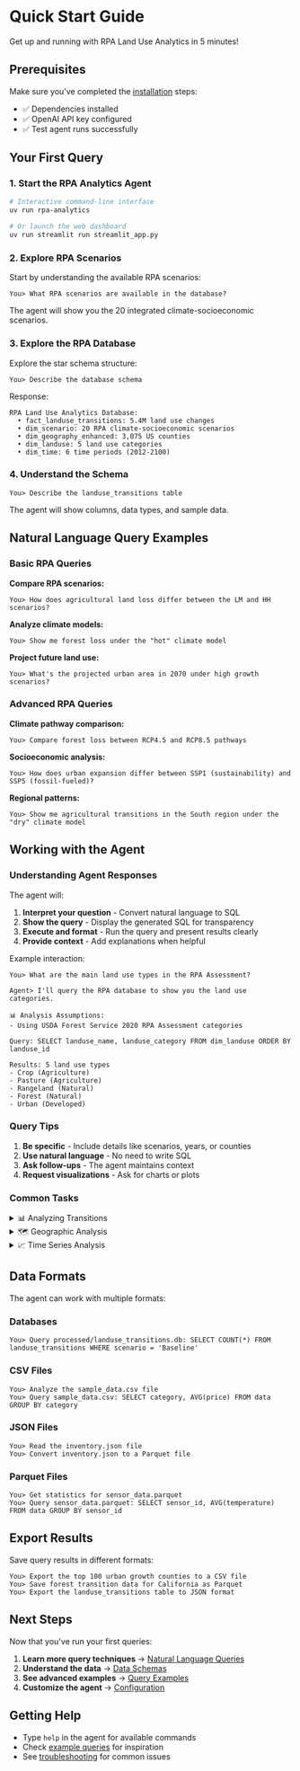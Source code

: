 # Quick Start Guide

Get up and running with RPA Land Use Analytics in 5 minutes!

## Prerequisites

Make sure you've completed the [installation](installation.md) steps:

- ✅ Dependencies installed
- ✅ OpenAI API key configured
- ✅ Test agent runs successfully

## Your First Query

### 1. Start the RPA Analytics Agent

```bash
# Interactive command-line interface
uv run rpa-analytics

# Or launch the web dashboard
uv run streamlit run streamlit_app.py
```

### 2. Explore RPA Scenarios

Start by understanding the available RPA scenarios:

```
You> What RPA scenarios are available in the database?
```

The agent will show you the 20 integrated climate-socioeconomic scenarios.

### 3. Explore the RPA Database

Explore the star schema structure:

```
You> Describe the database schema
```

Response:
```
RPA Land Use Analytics Database:
  • fact_landuse_transitions: 5.4M land use changes
  • dim_scenario: 20 RPA climate-socioeconomic scenarios
  • dim_geography_enhanced: 3,075 US counties
  • dim_landuse: 5 land use categories
  • dim_time: 6 time periods (2012-2100)
```

### 4. Understand the Schema

```
You> Describe the landuse_transitions table
```

The agent will show columns, data types, and sample data.

## Natural Language Query Examples

### Basic RPA Queries

**Compare RPA scenarios:**
```
You> How does agricultural land loss differ between the LM and HH scenarios?
```

**Analyze climate models:**
```
You> Show me forest loss under the "hot" climate model
```

**Project future land use:**
```
You> What's the projected urban area in 2070 under high growth scenarios?
```

### Advanced RPA Queries

**Climate pathway comparison:**
```
You> Compare forest loss between RCP4.5 and RCP8.5 pathways
```

**Socioeconomic analysis:**
```
You> How does urban expansion differ between SSP1 (sustainability) and SSP5 (fossil-fueled)?
```

**Regional patterns:**
```
You> Show me agricultural transitions in the South region under the "dry" climate model
```

## Working with the Agent

### Understanding Agent Responses

The agent will:

1. **Interpret your question** - Convert natural language to SQL
2. **Show the query** - Display the generated SQL for transparency
3. **Execute and format** - Run the query and present results clearly
4. **Provide context** - Add explanations when helpful

Example interaction:

```
You> What are the main land use types in the RPA Assessment?

Agent> I'll query the RPA database to show you the land use categories.

📊 Analysis Assumptions:
- Using USDA Forest Service 2020 RPA Assessment categories

Query: SELECT landuse_name, landuse_category FROM dim_landuse ORDER BY landuse_id

Results: 5 land use types
- Crop (Agriculture)
- Pasture (Agriculture)
- Rangeland (Natural)
- Forest (Natural)
- Urban (Developed)
```

### Query Tips

1. **Be specific** - Include details like scenarios, years, or counties
2. **Use natural language** - No need to write SQL
3. **Ask follow-ups** - The agent maintains context
4. **Request visualizations** - Ask for charts or plots

### Common Tasks

<details>
<summary>📊 Analyzing Transitions</summary>

```
# See all transitions from forest
You> Show all land use types that forest converts to

# Focus on specific transitions
You> How much pasture converts to crop in the High Crop Demand scenario?

# Exclude same-to-same
You> Show me only the changes, not areas that stayed the same
```
</details>

<details>
<summary>🗺️ Geographic Analysis</summary>

```
# County-specific queries
You> What are the land use changes in Los Angeles County (FIPS 06037)?

# Regional patterns
You> Which counties in California have the most urban growth?

# Top counties
You> List the top 20 counties by total agricultural land
```
</details>

<details>
<summary>📈 Time Series Analysis</summary>

```
# Trends over time
You> Show me how forest area changes from 2020 to 2100

# Specific periods
You> What happens between 2040 and 2050 in terms of urban expansion?

# Rate of change
You> Which decade has the fastest cropland growth?
```
</details>

## Data Formats

The agent can work with multiple formats:

### Databases
```
You> Query processed/landuse_transitions.db: SELECT COUNT(*) FROM landuse_transitions WHERE scenario = 'Baseline'
```

### CSV Files
```
You> Analyze the sample_data.csv file
You> Query sample_data.csv: SELECT category, AVG(price) FROM data GROUP BY category
```

### JSON Files
```
You> Read the inventory.json file
You> Convert inventory.json to a Parquet file
```

### Parquet Files
```
You> Get statistics for sensor_data.parquet
You> Query sensor_data.parquet: SELECT sensor_id, AVG(temperature) FROM data GROUP BY sensor_id
```

## Export Results

Save query results in different formats:

```
You> Export the top 100 urban growth counties to a CSV file
You> Save forest transition data for California as Parquet
You> Export the landuse_transitions table to JSON format
```

## Next Steps

Now that you've run your first queries:

1. **Learn more query techniques** → [Natural Language Queries](../queries/overview.md)
2. **Understand the data** → [Data Schemas](../data/schema.md)
3. **See advanced examples** → [Query Examples](../queries/examples.md)
4. **Customize the agent** → [Configuration](configuration.md)

## Getting Help

- Type `help` in the agent for available commands
- Check [example queries](../queries/examples.md) for inspiration
- See [troubleshooting](../troubleshooting.md) for common issues